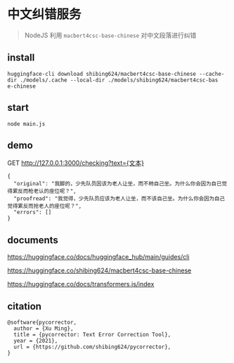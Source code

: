 <!--
 * @Author: Bin
 * @Date: 2023-11-23
 * @FilePath: /macbert/README.md
-->
# 中文纠错服务

> NodeJS 利用 `macbert4csc-base-chinese` 对中文段落进行纠错

## install

```
huggingface-cli download shibing624/macbert4csc-base-chinese --cache-dir ./models/.cache --local-dir ./models/shibing624/macbert4csc-bas
e-chinese
```

## start

```
node main.js 
```

## demo

GET <http://127.0.0.1:3000/checking?text={文本}>

```
{
  "original": "我脚的，少先队员因该为老人让坐，而不柿自己坐。为什么你会因为自已觉得累反而枪老认的座位呢？",
  "proofread": "我觉得，少先队员应该为老人让坐，而不该自己坐。为什么你会因为自己觉得累反而抢老人的座位呢？",
  "errors": []
}
```



## documents

<https://huggingface.co/docs/huggingface_hub/main/guides/cli>

<https://huggingface.co/shibing624/macbert4csc-base-chinese>

<https://huggingface.co/docs/transformers.js/index>


## citation

```
@software{pycorrector,
  author = {Xu Ming},
  title = {pycorrector: Text Error Correction Tool},
  year = {2021},
  url = {https://github.com/shibing624/pycorrector},
}
```

